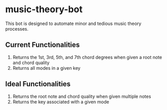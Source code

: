 # music-theory-bot
This bot is designed to automate minor and tedious music theory processes.
## Current Functionalities
1. Returns the 1st, 3rd, 5th, and 7th chord degrees when given a root note and chord quality
2. Returns all modes in a given key
## Ideal Functionalities
1. Returns the root note and chord quality when given multiple notes
2. Returns the key associated with a given mode
